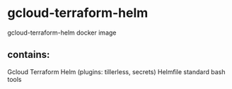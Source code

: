 # gcloud-terraform-helm

gcloud-terraform-helm docker image

## contains:

Gcloud
Terraform
Helm (plugins: tillerless, secrets)
Helmfile
standard bash tools
